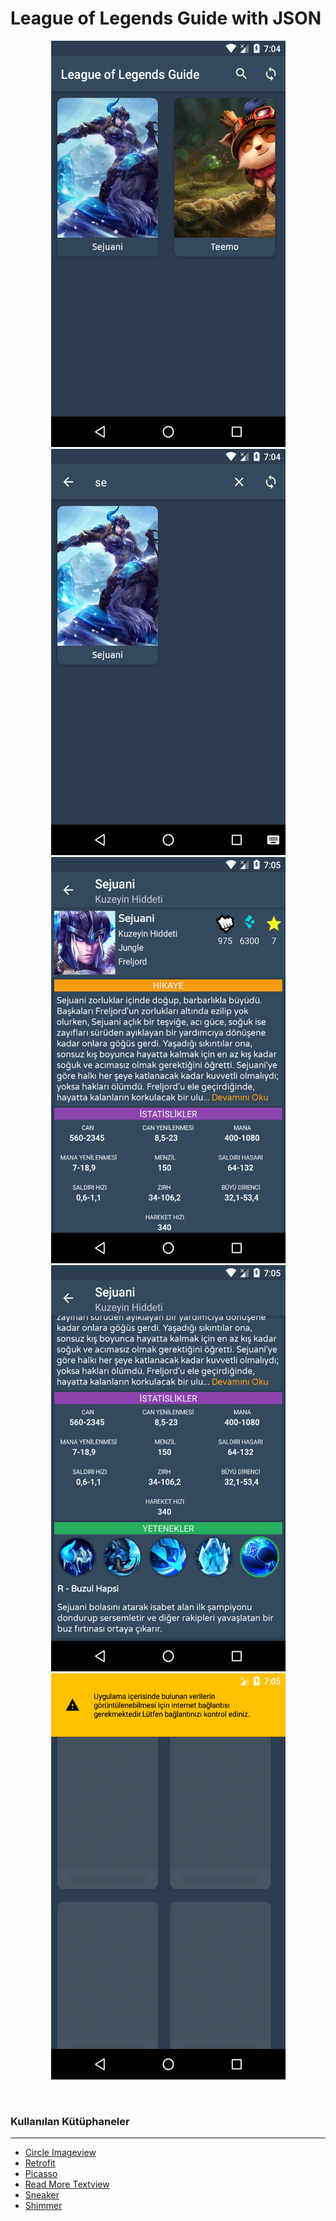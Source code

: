 # League of Legends Guide with JSON
<p align="center">
  <img src="https://raw.githubusercontent.com/erkaneroglu/leagueoflegends/master/image/ss1.png" width="375" height="650">
  <img src="https://raw.githubusercontent.com/erkaneroglu/leagueoflegends/master/image/ss5.png" width="375" height="650">
  <img src="https://raw.githubusercontent.com/erkaneroglu/leagueoflegends/master/image/ss4.png" width="375" height="650">
  <img src="https://raw.githubusercontent.com/erkaneroglu/leagueoflegends/master/image/ss3.png" width="375" height="650">
  <img src="https://raw.githubusercontent.com/erkaneroglu/leagueoflegends/master/image/ss2.png" width="375" height="650">
 </p>
 <br>
 <h3> <b>Kullanılan Kütüphaneler</b> </h3>
 <hr>
 <ul>
  <li><a href="https://github.com/hdodenhof/CircleImageView">Circle Imageview</a></li>
  <li><a href="https://github.com/square/retrofit">Retrofit</a></li>
  <li><a href="https://github.com/square/picasso">Picasso</a></li>
  <li><a href="https://github.com/bravoborja/ReadMoreTextView">Read More Textview</a></li>
  <li><a href="https://github.com/Hamadakram/Sneaker">Sneaker</a></li>
  <li><a href="https://github.com/facebook/shimmer-android">Shimmer</a></li>
</ul>
